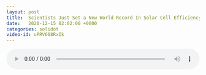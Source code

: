 ```yaml
---
layout: post
title:  Scientists Just Set a New World Record In Solar Cell Efficiency
date:   2020-12-15 02:02:00 +0000
categories: solidot
video-id: uPRV608RxIk
---
```


<audio src="/assets/b46e659e17e84e946e348356b4504cea.mp3" style="width: 100%;" controls></audio>

